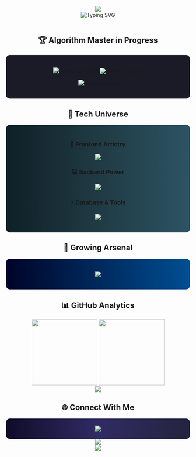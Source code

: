 <div align="center">
  <img src="https://capsule-render.vercel.app/api?type=waving&color=0:FF9A9E,100:FAD0C4&height=200&section=header&text=Hi%20there,%20I'm%20Hyeon%20Ho%20👋&fontSize=40&fontAlignY=35&animation=fadeIn&fontColor=2A2A2A"/>
</div>
<div align="center">
  <img src="https://readme-typing-svg.demolab.com?font=Fira+Code&pause=1000&color=F7D766&center=true&vCenter=true&random=false&width=500&lines=오리주물럭간장게장방어연어불고기" alt="Typing SVG" />
</div>

<br>

<h2 align="center">🏆 Algorithm Master in Progress</h2>

<div align="center" style="background-color: #1a1b27; padding: 20px; border-radius: 10px; margin: 20px 0;">
  
  [![Solved.ac 프로필](http://mazassumnida.wtf/api/v2/generate_badge?boj=hhwj2280)](https://solved.ac/profile/hhwj2280)
  ![mazandi profile](http://mazandi.herokuapp.com/api?handle=hhwj2280&theme=dark)
  
  [![GitHub Streak](https://github-readme-streak-stats.herokuapp.com/?user=hinoyat&theme=tokyonight&hide_border=true)](https://git.io/streak-stats)
</div>

<h2 align="center">💫 Tech Universe</h2>

<div align="center" style="background: linear-gradient(to right, #0f2027, #203a43, #2c5364); padding: 20px; border-radius: 10px;">

  <h3>🎨 Frontend Artistry</h3>
  <p>
    <img src="https://skillicons.dev/icons?i=vue,html,css,js" />
  </p>

  <h3>💻 Backend Power</h3>
  <p>
    <img src="https://skillicons.dev/icons?i=nodejs,python,Django" />
  </p>

  <h3>⚡ Database & Tools</h3>
  <p>
    <img src="https://skillicons.dev/icons?i=mysql,sqlite" />
  </p>
</div>

<h2 align="center">🌱 Growing Arsenal</h2>

<div align="center" style="background: linear-gradient(to right, #000428, #004e92); padding: 20px; border-radius: 10px;">
  <p>
    <img src="https://skillicons.dev/icons?i=tensorflow,wasm" />
  </p>
</div>

<h2 align="center">📊 GitHub Analytics</h2>

<div align="center">
  <img height="180em" src="https://github-readme-stats.vercel.app/api?username=hinoyat&show_icons=true&theme=tokyonight&hide_border=true&count_private=true" />
  <img height="180em" src="https://github-readme-stats.vercel.app/api/top-langs/?username=hinoyat&layout=compact&theme=tokyonight&hide_border=true" />
</div>

<div align="center">
  <img src="https://github-profile-summary-cards.vercel.app/api/cards/profile-details?username=hinoyat&theme=tokyonight" />
</div>

<h2 align="center">🌐 Connect With Me</h2>

<div align="center" style="background: linear-gradient(to right, #0f0c29, #302b63, #24243e); padding: 20px; border-radius: 10px;">
  <a href="https://solved.ac/profile/hhwj2280">
    <img src="https://img.shields.io/badge/Solved.ac-17CE3A?style=for-the-badge&logo=solved.ac&logoColor=white"/>
  </a>
</div>

<div align="center">
  <img src="https://hits.seeyoufarm.com/api/count/incr/badge.svg?url=https%3A%2F%2Fgithub.com%2Fhinoyat&count_bg=%237B1E7A&title_bg=%23555555&icon=github.svg&icon_color=%23E7E7E7&title=Profile+Views&edge_flat=false"/>
</div>

<div align="center">
  <img src="https://capsule-render.vercel.app/api?type=waving&color=0:FF9A9E,100:FAD0C4&height=100&section=footer"/>
</div>
